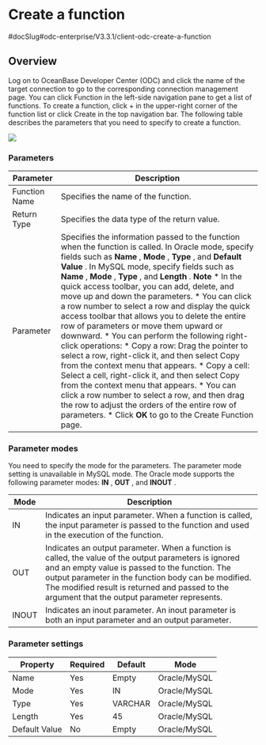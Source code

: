 Create a function 
======================================
#docSlug#odc-enterprise/V3.3.1/client-odc-create-a-function


Overview 
-----------------------------

Log on to OceanBase Developer Center (ODC) and click the name of the target connection to go to the corresponding connection management page. You can click Function in the left-side navigation pane to get a list of functions. To create a function, click + in the upper-right corner of the function list or click Create in the top navigation bar. The following table describes the parameters that you need to specify to create a function.

![](https://help-static-aliyun-doc.aliyuncs.com/assets/img/en-US/7849169361/p138325.png)

### Parameters 



|   Parameter   |                                                                                                                                                                                                                                                                                                                                                                                                                                                                                                                                                                                                                                                                                            Description                                                                                                                                                                                                                                                                                                                                                                                                                                                                                                                                                                                                                                                                                            |
|---------------|---------------------------------------------------------------------------------------------------------------------------------------------------------------------------------------------------------------------------------------------------------------------------------------------------------------------------------------------------------------------------------------------------------------------------------------------------------------------------------------------------------------------------------------------------------------------------------------------------------------------------------------------------------------------------------------------------------------------------------------------------------------------------------------------------------------------------------------------------------------------------------------------------------------------------------------------------------------------------------------------------------------------------------------------------------------------------------------------------------------------------------------------------------------------------------------------------------------------------------------------------------------------------------------------------------------------------------------------------------------------------------------------------|
| Function Name | Specifies the name of the function.                                                                                                                                                                                                                                                                                                                                                                                                                                                                                                                                                                                                                                                                                                                                                                                                                                                                                                                                                                                                                                                                                                                                                                                                                                                                                                                                                               |
| Return Type   | Specifies the data type of the return value.                                                                                                                                                                                                                                                                                                                                                                                                                                                                                                                                                                                                                                                                                                                                                                                                                                                                                                                                                                                                                                                                                                                                                                                                                                                                                                                                                      |
| Parameter     | Specifies the information passed to the function when the function is called. In Oracle mode, specify fields such as **Name** , **Mode** , **Type** , and **Default Value** .  In MySQL mode, specify fields such as **Name** , **Mode** , **Type** , and **Length** .  **Note**  * In the quick access toolbar, you can add, delete, and move up and down the parameters.   * You can click a row number to select a row and display the quick access toolbar that allows you to delete the entire row of parameters or move them upward or downward.   * You can perform the following right-click operations: * Copy a row: Drag the pointer to select a row, right-click it, and then select Copy from the context menu that appears.   * Copy a cell: Select a cell, right-click it, and then select Copy from the context menu that appears.     * You can click a row number to select a row, and then drag the row to adjust the orders of the entire row of parameters.   * Click **OK** to go to the Create Function page.    |



### Parameter modes 

You need to specify the mode for the parameters. 
The parameter mode setting is unavailable in MySQL mode. The Oracle mode supports the following parameter modes: **IN** , **OUT** , and **INOUT** .

| **Mode** |                                                                                                                                                  **Description**                                                                                                                                                  |
|----------|-------------------------------------------------------------------------------------------------------------------------------------------------------------------------------------------------------------------------------------------------------------------------------------------------------------------|
| IN       | Indicates an input parameter. When a function is called, the input parameter is passed to the function and used in the execution of the function.                                                                                                                                                                 |
| OUT      | Indicates an output parameter. When a function is called, the value of the output parameters is ignored and an empty value is passed to the function. The output parameter in the function body can be modified. The modified result is returned and passed to the argument that the output parameter represents. |
| INOUT    | Indicates an inout parameter. An inout parameter is both an input parameter and an output parameter.                                                                                                                                                                                                              |



### Parameter settings 



|   Property    | Required | Default |     Mode     |
|---------------|----------|---------|--------------|
| Name          | Yes      | Empty   | Oracle/MySQL |
| Mode          | Yes      | IN      | Oracle/MySQL |
| Type          | Yes      | VARCHAR | Oracle/MySQL |
| Length        | Yes      | 45      | Oracle/MySQL |
| Default Value | No       | Empty   | Oracle/MySQL |



